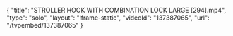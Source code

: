 {
    "title": "STROLLER HOOK WITH COMBINATION LOCK LARGE [294].mp4",
    "type": "solo",
    "layout": "iframe-static",
    "videoId": "137387065",
    "url": "\/tvpembed\/137387065"
}